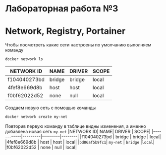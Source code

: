 # Лабораторная работа №3
# Network, Registry, Portainer

Чтобы посмотреть какие сети настроены по умолчанию выполняем команду
```sh
docker network ls
```

|NETWORK ID   |  NAME    |  DRIVER  |  SCOPE|
|------------|---------|---------|--------|
|f104040273bd |  bridge  |  bridge  |  local|
|4fef8e669d8b |  host    |  host    |  local|
|f0bf62022d52 |  none    |  null    |  local|

Создаем новую сеть с помощью команды 
```sh
docker network create my-net
```
Повторив первую команду в таблице видны изменения, а именно добавлена новая сеть `my-net`
|NETWORK ID|     NAME|      DRIVER |   SCOPE|
|------------|---------|---------|--------|
|f104040273bd |  bridge  |  bridge  |  local|
|4fef8e669d8b |  host    |  host    |  local|
|`bd86af5b9fc1`| `my-net`  | `bridge`  |`local`|
|f0bf62022d52 |  none    |  null    |  local|
